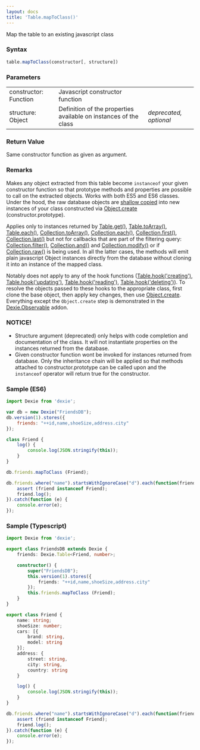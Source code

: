 ```yaml
---
layout: docs
title: 'Table.mapToClass()'
---
```


Map the table to an existing javascript class

### Syntax

```javascript
table.mapToClass(constructor[, structure])
```

### Parameters
<table>
<tr><td>constructor: Function</td><td>Javascript constructor function</td><td></td></tr>
<tr><td>structure: Object</td><td>Definition of the properties available on instances of the class</td><td><i>deprecated, optional</i></td></tr>
</table>

### Return Value

Same constructor function as given as argument.

### Remarks

Makes any object extracted from this table become `instanceof` your given constructor function so that prototype methods and properties are possible to call on the extracted objects. Works with both ES5 and ES6 classes. Under the hood, the raw database objects are [shallow copied](https://en.wikipedia.org/wiki/Object_copying#Shallow_copy) into new instances of your class constructed via [Object.create](https://developer.mozilla.org/en-US/docs/Web/JavaScript/Reference/Global_Objects/Object/create) (constructor.prototype).

Applies only to instances returned by [Table.get()](/docs/Table/Table.get()), [Table.toArray()](/docs/Table/Table.toArray()), [Table.each()](/docs/Table/Table.each()), [Collection.toArray()](/docs/Collection/Collection.toArray()), [Collection.each()](/docs/Collection/Collection.each()), [Collection.first()](/docs/Collection/Collection.first()), [Collection.last()](/docs/Collection/Collection.last()) but not for callbacks that are part of the filtering query: [Collection.filter()](/docs/Collection/Collection.filter()), [Collection.and()](/docs/Collection/Collection.and()) and [Collection.modify()](/docs/Collection/Collection.modify()) or if [Collection.raw()](/docs/Collection/Collection.raw()) is being used. In all the latter cases, the methods will emit plain javascript Object instances directly from the database without cloning it into an instance of the mapped class.

Notably does not apply to any of the hook functions ([Table.hook('creating')](/docs/Table/Table.hook('creating')), [Table.hook('updating')](/docs/Table/Table.hook('updating')), [Table.hook('reading')](/docs/Table/Table.hook('reading')), [Table.hook('deleting')](/docs/Table/Table.hook('deleting'))).  To resolve the objects passed to these hooks to the appropriate class, first clone the base object, then apply key changes, then use [Object.create](https://developer.mozilla.org/en-US/docs/Web/JavaScript/Reference/Global_Objects/Object/create).  Everything except the `Object.create` step is demonstrated in the [Dexie.Observable](https://github.com/dfahlander/Dexie.js/blob/master/addons/Dexie.Observable/src/Dexie.Observable.js#L339) addon.

### NOTICE!

 * Structure argument (deprecated) only helps with code completion and documentation of the class. It will not instantiate properties on the instances returned from the database.
 * Given constructor function wont be invoked for instances returned from database. Only the inheritance chain will be applied so that methods attached to constructor.prototype can be called upon and the `instanceof` operator will return true for the constructor.

### Sample (ES6)

```javascript
import Dexie from 'dexie';

var db = new Dexie("FriendsDB");
db.version(1).stores({
    friends: "++id,name,shoeSize,address.city"
});

class Friend {
    log() {
        console.log(JSON.stringify(this));
    }
}

db.friends.mapToClass (Friend);

db.friends.where("name").startsWithIgnoreCase("d").each(function(friend) {
    assert (friend instanceof Friend);
    friend.log();
}).catch(function (e) {
    console.error(e);
});
```

### Sample (Typescript)

```typescript
import Dexie from 'dexie';

export class FriendsDB extends Dexie {
    friends: Dexie.Table<Friend, number>;

    constructor() {
        super("FriendsDB");
        this.version(1).stores({
            friends: "++id,name,shoeSize,address.city"
        });
        this.friends.mapToClass (Friend);
    }
}

export class Friend {
    name: string;
    shoeSize: number;
    cars: [{
        brand: string,
        model: string
    }];
    address: {
        street: string,
        city: string,
        country: string
    }

    log() {
        console.log(JSON.stringify(this));
    }
}

db.friends.where("name").startsWithIgnoreCase("d").each(function(friend) {
    assert (friend instanceof Friend);
    friend.log();
}).catch(function (e) {
    console.error(e);
});
```

